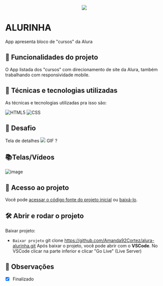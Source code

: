 <p align="center"> <img src="http://img.shields.io/static/v1?label=STATUS_GERAL&message=FINALIZADO&color=RED&style=for-the-badge" #vitrinedev/> </p>

# ALURINHA
App apresenta bloco de "cursos" da Alura

## 🔨 Funcionalidades do projeto
O App listada dos "cursos" com direcionamento de site da Alura, também trabalhando com responsividade mobile.

## :bookmark_tabs: Técnicas e tecnologias utilizadas
As técnicas e tecnologias utilizadas pra isso são:

![HTML5](https://img.shields.io/badge/HTML-e06b12?style=for-the-badge&logo=html5&logoColor=white)
![CSS](https://img.shields.io/badge/CSS-1283e0?&style=for-the-badge&logo=css3&logoColor=white)

## 🎯 Desafio
Tela de detalhes
![](img/amostra.gif) GIF ?

## 📚Telas/Vídeos
![image](https://github.com/Amanda92Cortez/alura-alurinha/assets/19363871/1e86e615-1456-4f8d-b67b-de7497ded36c)

## 📁 Acesso ao projeto
Você pode [acessar o código fonte do projeto inicial](https://github.com/Amanda92Cortez/alura-alurinha) ou [baixá-lo](https://github.com/Amanda92Cortez/alura-alurinha/archive/refs/heads/main.zip).

## 🛠️ Abrir e rodar o projeto
Baixar projeto:
- ` Baixar projeto ` git clone https://github.com/Amanda92Cortez/alura-alurinha.git
Após baixar o projeto, você pode abrir com o **VSCode**.
No VSCode clicar na parte inferior e clicar "Go Live" (Live Server)


## 🔎 Observações
- [X] Finalizado

